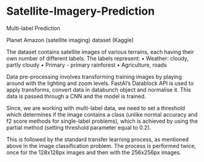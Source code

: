 # Satellite-Imagery-Prediction
Multi-label Prediction

Planet Amazon (satellite imaging) dataset (Kaggle)

The dataset contains satellite images of various terrains, each having their own number of different labels. The labels represent:
• Weather: cloudy, partly cloudy
• Primary - primary rainforest
• Agriculture, roads	

Data pre-processing involves transforming training images by playing around with the lighting and zoom levels. FastAI’s Datablock API is used to apply transforms, convert data in databunch object and normalise it.  This data is passed through a CNN and the model is trained. 

Since, we are working with multi-label data, we need to set a threshold which determines if the image contains a class (unlike normal accuracy and f2 score methods for single-label problems), which is achieved by using the partial method (setting threshold parameter equal to 0.2). 

This is followed by the standard transfer learning process, as mentioned above in the image classification problem. The process is performed twice, once for the 128x128px images and then with the 256x256px images.
